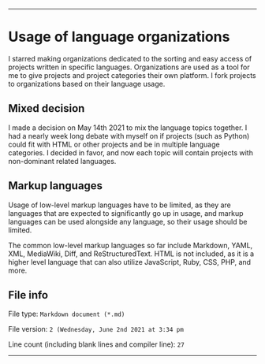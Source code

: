 
***

# Usage of language organizations

I starred making organizations dedicated to the sorting and easy access of projects written in specific languages. Organizations are used as a tool for me to give projects and project categories their own platform. I fork projects to organizations based on their language usage.

## Mixed decision

I made a decision on May 14th 2021 to mix the language topics together. I had a nearly week long debate with myself on if projects (such as Python) could fit with HTML or other projects and be in multiple language categories. I decided in favor, and now each topic will contain projects with non-dominant related languages.

## Markup languages

Usage of low-level markup languages have to be limited, as they are languages that are expected to significantly go up in usage, and markup languages can be used alongside any language, so their usage should be limited.

The common low-level markup languages so far include Markdown, YAML, XML, MediaWiki, Diff, and ReStructuredText. HTML is not included, as it is a higher level language that can also utilize JavaScript, Ruby, CSS, PHP, and more.

## File info

File type: `Markdown document (*.md)`

File version: `2 (Wednesday, June 2nd 2021 at 3:34 pm`

Line count (including blank lines and compiler line): `27`

***
